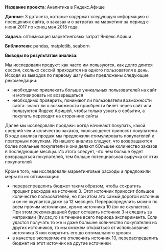 **Название проекта**: Аналитика в Яндекс.Афише  

**Данные**: 3 датасета, которые содержат следующую информацию о посещениях сайта, о заказах и о затратах на маркетинг за период с июня 2017 по конец мая 2018 года.

**Задача**:  оптимизация маркетинговых затрат Яндекс.Афиши

**Библиотеки**: pandas, matplotlib, seaborn

**Выводы по результатам анализа**:

Мы исследовали продукт: как часто им пользуются, как долго длится сессия, сколько сессий приходится на одного пользователя в день. Исходя из выводов по первому шагу были предложены следующие рекомендации:
* необходимо привлекать больше уникальных пользователей на сайт и мотивировать их возвращаться
* необходимо проверить, понимают ли пользователи возможности сайта: знают ли о возможности приобрести билет через сайт или пользуются Яндекс.Афишей, чтобы только узнать о событии, а покупать переходят на сторонние сайты

Далее мы исследовали продажи: когда начинают покупать, какой средний чек и количество заказов, сколько денег приносят покупатели. В ходе анализа продаж мы предложили стимулировать покупателей к повторным покупкам. Из нашего анализа следует, что возвращаются более лояльные покупатели и они делают бОльшее количество заказов в последующие месяцы. Из этого следует, что чем больше будет возвращаться покупателей, тем больше потенциальная выручка от этих покупателей

Кроме того, мы исследовали маркетинговые расходы и предложили меры по их оптимизации:
* перераспределить бюджет таким образом, чтобы сократить процент расходов на источник 3. Этот источник приносит большое количество пользователей, но при этом это самый дорогой источник и он не окупается даже за 12 месяцев. Перераспределить можно по всем прочим источникам, кроме источника 10 (он не окупается). При этом рекомендацией будет оставить источник 3 и следить за метриками (ltv,cac,roi) в течение всего периода эксперимента. Если удастся получать то же и даже большее количество покупателей из других источников, то мы сможем отказаться от использования источника 3 или сократить его до оптимального уровня
* в качестве эксперимента отключить источник 10, перераспределить бюджет на этот источник на другие источники
